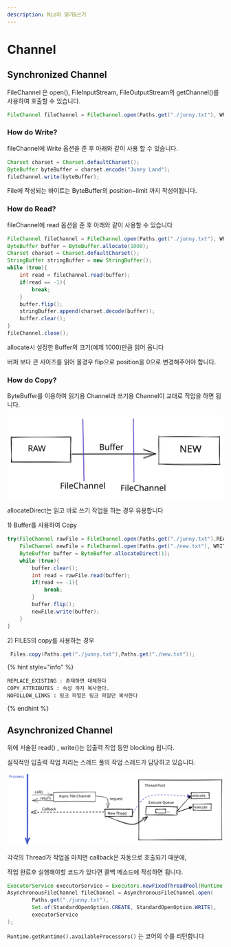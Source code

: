 ```yaml
---
description: Nio의 읽기&쓰기
---
```


# Channel

## Synchronized Channel

FileChannel 은 open(), FileInputStream, FileOutputStream의 getChannel()를  사용하여  호출할 수  있습니다.

```java
FileChannel fileChannel = FileChannel.open(Paths.get("./junny.txt"), WRITE, READ, CREATE_NEW);
```



### How do Write?

fileChannel에 Write 옵션을 준 후 아래와 같이 사용 할 수 있습니다.

```java
Charset charset = Charset.defaultCharset();
ByteBuffer byteBuffer = charset.encode("Junny Land");
fileChannel.write(byteBuffer);
```

File에 작성되는 바이트는 ByteBuffer의 position\~limit 까지 작성이됩니다.



### How do Read?

fileChannel에 read 옵션을 준 후 아래와 같이 사용할 수 있습니다

```java
FileChannel fileChannel = FileChannel.open(Paths.get("./junny.txt"), WRITE, READ);
ByteBuffer buffer = ByteBuffer.allocate(1000);
Charset charset = Charset.defaultCharset();
StringBuffer stringBuffer = new StringBuffer();
while (true){
    int read = fileChannel.read(buffer);
    if(read == -1){
        break;
    }
    buffer.flip();
    stringBuffer.append(charset.decode(buffer));
    buffer.clear();
}
fileChannel.close();
```

allocate시 설정한 Buffer의 크기(예제 1000)만큼 읽어 옵니다

버퍼 보다 큰 사이즈를 읽어 올경우 flip으로 position을 0으로 변경해주어야 합니다.



### How do Copy?

ByteBuffer를 이용하여 읽기용 Channel과 쓰기용 Channel이 교대로 작업을 하면 됩니다.

<img src="../../../.gitbook/assets/file.drawing (2).svg" alt="" class="gitbook-drawing">

allocateDirect는 읽고 바로 쓰기 작업을 하는 경우 유용합니다

1\) Buffer를 사용하여 Copy

```java
try(FileChannel rawFile = FileChannel.open(Paths.get("./junny.txt"),READ);
    FileChannel newFile = FileChannel.open(Paths.get("./new.txt"), WRITE, CREATE_NEW);){
    ByteBuffer buffer = ByteBuffer.allocateDirect(1);
    while (true){
        buffer.clear();
        int read = rawFile.read(buffer);
        if(read == -1){
            break;
        }
        buffer.flip();
        newFile.write(buffer);
    }
}
```

2\) FILES의 copy를 사용하는 경우

```java
 Files.copy(Paths.get("./junny.txt"),Paths.get("./new.txt"));
```

{% hint style="info" %}
```
REPLACE_EXISTING : 존재하면 대체한다
COPY_ATTRIBUTES : 속성 까지 복사한다.
NOFOLLOW_LINKS : 링크 파일은 링크 파일만 복사한다 
```
{% endhint %}



## Asynchronized Channel

위에 서술된 read() , write()는 입출력 작업 동안 blocking 됩니다.

실직적인 입출력 작업 처리는 스레드 풀의 작업 스레드가 담당하고 있습니다.&#x20;

<img src="../../../.gitbook/assets/file.drawing (3).svg" alt="" class="gitbook-drawing">

각각의 Thread가 작업을 마치면 callback은 자동으로 호출되기 때문에,&#x20;

작업 완료후 실행해야할 코드가 있다면 콜백 메소드에 작성하면 됩니다.

```java
ExecutorService executorService = Executors.newFixedThreadPool(Runtime.getRuntime().availableProcessors());
AsynchronousFileChannel fileChannel = AsynchronousFileChannel.open(
        Paths.get("./junny.txt"),
        Set.of(StandardOpenOption.CREATE, StandardOpenOption.WRITE),
        executorService
);
```

`Runtime.getRuntime().availableProcessors()` 는 코어의 수를 리턴합니다



